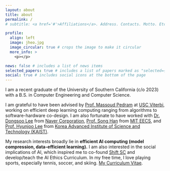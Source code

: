 ```yaml
---
layout: about
title: about
permalink: /
# subtitle: <a href='#'>Affiliations</a>. Address. Contacts. Motto. Etc.

profile:
  align: left
  image: jheo.jpg
  image_circular: true # crops the image to make it circular
  more_info: >
    <p></p>

news: false # includes a list of news items
selected_papers: true # includes a list of papers marked as "selected={true}"
social: true # includes social icons at the bottom of the page
---
```


I am a recent graduate of the University of Southern California (c/o 2023) with a B.S. in Computer Engineering and Computer Science. 

I am grateful to have been advised by [Prof. Massoud Pedram](https://mpedram.com/) at [USC Viterbi](https://viterbischool.usc.edu/), working on efficient deep learning computing ranging from algorithms to software-hardware co-design. I am also fortunate to have worked with [Dr. Dongsoo Lee](https://scholar.google.com/citations?user=ALiieEkAAAAJ&hl=en) from [Naver Corporation](https://www.navercorp.com/), [Prof. Song Han](https://hanlab.mit.edu/songhan) from [MIT EECS](https://www.eecs.mit.edu/), and [Prof. Hyunjoo Lee](https://ee.kaist.ac.kr/en/professor/12365/) from [Korea Advanced Institute of Science and Technology (KAIST)](https://ee.kaist.ac.kr/en/). 

My research interests broadly lie in **efficient AI computing (model compression, data-efficient learning).** I am also interested in the social implications of AI, which inspired me to co-found [Shift SC](https://www.shiftsc.org/) and develop/teach the AI Ethics Curriculum. In my free time, I love playing sports, especially tennis, soccer, and skiing. [My Curriculum Vitae](assets/heocv.pdf).
